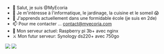 - 👋 Salut, je suis @MyEcoria
- 👀 Je m'intéresse à l'informatique, le jardinage, la cuisine et le someil 😱
- 🌱 J'apprends actuellement dans une formidable école (je suis en 2de)
- 📫 Pour me contacter ... <contact@myecoria.com> 
- 🚢 Mon serveur actuel: Raspberry pi 3b+ avec nginx
- ⚔️ Mon futur serveur: Synology ds220+ avec 750go

<img align="center" src="https://github-readme-stats.vercel.app/api/top-langs/?username=MyEcoria&theme=radical" /> <img align="center" src="https://github-readme-stats.vercel.app/api?username=MyEcoria&show_icons=true&theme=radical" />
